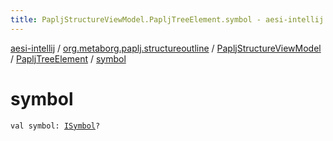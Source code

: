 ```yaml
---
title: PapljStructureViewModel.PapljTreeElement.symbol - aesi-intellij
---
```


[aesi-intellij](../../../index.html) / [org.metaborg.paplj.structureoutline](../../index.html) / [PapljStructureViewModel](../index.html) / [PapljTreeElement](index.html) / [symbol](.)

# symbol

`val symbol: `[`ISymbol`](https://virtlink.com/aesi/aesi-java/com.virtlink.editorservices.structureoutline/-i-symbol/index.html)`?`